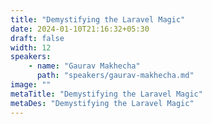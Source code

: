 ```yaml
---
title: "Demystifying the Laravel Magic"
date: 2024-01-10T21:16:32+05:30
draft: false
width: 12
speakers:
    - name: "Gaurav Makhecha"
      path: "speakers/gaurav-makhecha.md"
image: ""
metaTitle: "Demystifying the Laravel Magic"
metaDes: "Demystifying the Laravel Magic"
---
```


